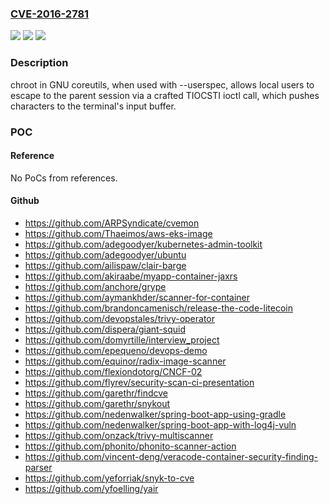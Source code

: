 ### [CVE-2016-2781](https://cve.mitre.org/cgi-bin/cvename.cgi?name=CVE-2016-2781)
![](https://img.shields.io/static/v1?label=Product&message=n%2Fa&color=blue)
![](https://img.shields.io/static/v1?label=Version&message=n%2Fa&color=blue)
![](https://img.shields.io/static/v1?label=Vulnerability&message=n%2Fa&color=brighgreen)

### Description

chroot in GNU coreutils, when used with --userspec, allows local users to escape to the parent session via a crafted TIOCSTI ioctl call, which pushes characters to the terminal's input buffer.

### POC

#### Reference
No PoCs from references.

#### Github
- https://github.com/ARPSyndicate/cvemon
- https://github.com/Thaeimos/aws-eks-image
- https://github.com/adegoodyer/kubernetes-admin-toolkit
- https://github.com/adegoodyer/ubuntu
- https://github.com/ailispaw/clair-barge
- https://github.com/akiraabe/myapp-container-jaxrs
- https://github.com/anchore/grype
- https://github.com/aymankhder/scanner-for-container
- https://github.com/brandoncamenisch/release-the-code-litecoin
- https://github.com/devopstales/trivy-operator
- https://github.com/dispera/giant-squid
- https://github.com/domyrtille/interview_project
- https://github.com/epequeno/devops-demo
- https://github.com/equinor/radix-image-scanner
- https://github.com/flexiondotorg/CNCF-02
- https://github.com/flyrev/security-scan-ci-presentation
- https://github.com/garethr/findcve
- https://github.com/garethr/snykout
- https://github.com/nedenwalker/spring-boot-app-using-gradle
- https://github.com/nedenwalker/spring-boot-app-with-log4j-vuln
- https://github.com/onzack/trivy-multiscanner
- https://github.com/phonito/phonito-scanner-action
- https://github.com/vincent-deng/veracode-container-security-finding-parser
- https://github.com/yeforriak/snyk-to-cve
- https://github.com/yfoelling/yair

